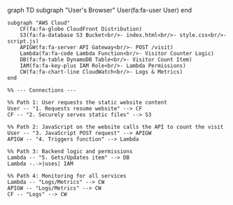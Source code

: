 graph TD
    subgraph "User's Browser"
        User(fa:fa-user User)
    end

    subgraph "AWS Cloud"
        CF(fa:fa-globe CloudFront Distribution)
        S3(fa:fa-database S3 Bucket<br/>- index.html<br/>- style.css<br/>- script.js)
        APIGW(fa:fa-server API Gateway<br/>- POST /visit)
        Lambda(fa:fa-code Lambda Function<br/>- Visitor Counter Logic)
        DB(fa:fa-table DynamoDB Table<br/>- Visitor Count Item)
        IAM(fa:fa-key-plus IAM Role<br/>- Lambda Permissions)
        CW(fa:fa-chart-line CloudWatch<br/>- Logs & Metrics)
    end

    %% --- Connections ---

    %% Path 1: User requests the static website content
    User -- "1. Requests resume website" --> CF
    CF -- "2. Securely serves static files" --> S3

    %% Path 2: JavaScript on the website calls the API to count the visit
    User -- "3. JavaScript POST request" --> APIGW
    APIGW -- "4. Triggers function" --> Lambda

    %% Path 3: Backend logic and permissions
    Lambda -- "5. Gets/Updates item" --> DB
    Lambda -.->|uses| IAM
    
    %% Path 4: Monitoring for all services
    Lambda -- "Logs/Metrics" --> CW
    APIGW -- "Logs/Metrics" --> CW
    CF -- "Logs" --> CW
